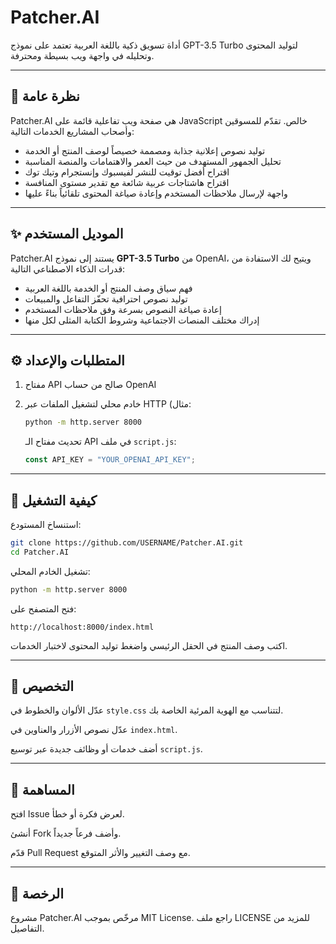 # Patcher.AI

أداة تسويق ذكية باللغة العربية تعتمد على نموذج GPT-3.5 Turbo لتوليد المحتوى وتحليله في واجهة ويب بسيطة ومحترفة.

---

## 📌 نظرة عامة

Patcher.AI هي صفحة ويب تفاعلية قائمة على JavaScript خالص. تقدّم للمسوقين وأصحاب المشاريع الخدمات التالية:

- توليد نصوص إعلانية جذابة ومصممة خصيصاً لوصف المنتج أو الخدمة  
- تحليل الجمهور المستهدف من حيث العمر والاهتمامات والمنصة المناسبة  
- اقتراح أفضل توقيت للنشر لفيسبوك وإنستجرام وتيك توك  
- اقتراح هاشتاجات عربية شائعة مع تقدير مستوى المنافسة  
- واجهة لإرسال ملاحظات المستخدم وإعادة صياغة المحتوى تلقائياً بناءً عليها  

---

## ✨ الموديل المستخدم

Patcher.AI يستند إلى نموذج **GPT-3.5 Turbo** من OpenAI، ويتيح لك الاستفادة من قدرات الذكاء الاصطناعي التالية:

- فهم سياق وصف المنتج أو الخدمة باللغة العربية  
- توليد نصوص احترافية تحفّز التفاعل والمبيعات  
- إعادة صياغة النصوص بسرعة وفق ملاحظات المستخدم  
- إدراك مختلف المنصات الاجتماعية وشروط الكتابة المثلى لكل منها  

---

## ⚙️ المتطلبات والإعداد

1. مفتاح API صالح من حساب OpenAI  
2. خادم محلي لتشغيل الملفات عبر HTTP (مثال:

   ```bash
   python -m http.server 8000
   ```

   تحديث مفتاح الـ API في ملف `script.js`:

   ```js
   const API_KEY = "YOUR_OPENAI_API_KEY";
   ```

---

## 🚀 كيفية التشغيل

استنساخ المستودع:

```bash
git clone https://github.com/USERNAME/Patcher.AI.git
cd Patcher.AI
```

تشغيل الخادم المحلي:

```bash
python -m http.server 8000
```

فتح المتصفح على:

```
http://localhost:8000/index.html
```

اكتب وصف المنتج في الحقل الرئيسي واضغط توليد المحتوى لاختبار الخدمات.

---

## 🎨 التخصيص

عدّل الألوان والخطوط في `style.css` لتتناسب مع الهوية المرئية الخاصة بك.

عدّل نصوص الأزرار والعناوين في `index.html`.

أضف خدمات أو وظائف جديدة عبر توسيع `script.js`.

---

## 🤝 المساهمة

افتح Issue لعرض فكرة أو خطأ.

أنشئ Fork وأضف فرعاً جديداً.

قدّم Pull Request مع وصف التغيير والأثر المتوقع.

---

## 📜 الرخصة

مشروع Patcher.AI مرخّص بموجب MIT License. راجع ملف LICENSE للمزيد من التفاصيل.
